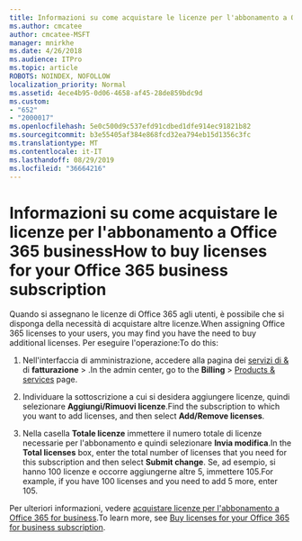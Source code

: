 ```yaml
---
title: Informazioni su come acquistare le licenze per l'abbonamento a Office 365 business
ms.author: cmcatee
author: cmcatee-MSFT
manager: mnirkhe
ms.date: 4/26/2018
ms.audience: ITPro
ms.topic: article
ROBOTS: NOINDEX, NOFOLLOW
localization_priority: Normal
ms.assetid: 4ece4b95-0d06-4658-af45-28de859bdc9d
ms.custom:
- "652"
- "2000017"
ms.openlocfilehash: 5e0c500d9c537efd91cdbed1dfe914ec91821b82
ms.sourcegitcommit: b3e55405af384e868fcd32ea794eb15d1356c3fc
ms.translationtype: MT
ms.contentlocale: it-IT
ms.lasthandoff: 08/29/2019
ms.locfileid: "36664216"
---
```

# <a name="how-to-buy-licenses-for-your-office-365-business-subscription"></a><span data-ttu-id="bb4a6-102">Informazioni su come acquistare le licenze per l'abbonamento a Office 365 business</span><span class="sxs-lookup"><span data-stu-id="bb4a6-102">How to buy licenses for your Office 365 business subscription</span></span>

<span data-ttu-id="bb4a6-103">Quando si assegnano le licenze di Office 365 agli utenti, è possibile che si disponga della necessità di acquistare altre licenze.</span><span class="sxs-lookup"><span data-stu-id="bb4a6-103">When assigning Office 365 licenses to your users, you may find you have the need to buy additional licenses.</span></span> <span data-ttu-id="bb4a6-104">Per eseguire l'operazione:</span><span class="sxs-lookup"><span data-stu-id="bb4a6-104">To do this:</span></span>
  
1. <span data-ttu-id="bb4a6-105">Nell'interfaccia di amministrazione, accedere alla pagina dei [servizi di &](https://go.microsoft.com/fwlink/p/?linkid=842054) di **fatturazione** \> .</span><span class="sxs-lookup"><span data-stu-id="bb4a6-105">In the admin center, go to the **Billing** \> [Products & services](https://go.microsoft.com/fwlink/p/?linkid=842054) page.</span></span>

2. <span data-ttu-id="bb4a6-106">Individuare la sottoscrizione a cui si desidera aggiungere licenze, quindi selezionare **Aggiungi/Rimuovi licenze**.</span><span class="sxs-lookup"><span data-stu-id="bb4a6-106">Find the subscription to which you want to add licenses, and then select **Add/Remove licenses**.</span></span>

3. <span data-ttu-id="bb4a6-107">Nella casella **Totale licenze** immettere il numero totale di licenze necessarie per l'abbonamento e quindi selezionare **Invia modifica**.</span><span class="sxs-lookup"><span data-stu-id="bb4a6-107">In the **Total licenses** box, enter the total number of licenses that you need for this subscription and then select **Submit change**.</span></span> <span data-ttu-id="bb4a6-108">Se, ad esempio, si hanno 100 licenze e occorre aggiungerne altre 5, immettere 105.</span><span class="sxs-lookup"><span data-stu-id="bb4a6-108">For example, if you have 100 licenses and you need to add 5 more, enter 105.</span></span>

<span data-ttu-id="bb4a6-109">Per ulteriori informazioni, vedere [acquistare licenze per l'abbonamento a Office 365 for business](https://docs.microsoft.com/office365/admin/subscriptions-and-billing/buy-licenses).</span><span class="sxs-lookup"><span data-stu-id="bb4a6-109">To learn more, see [Buy licenses for your Office 365 for business subscription](https://docs.microsoft.com/office365/admin/subscriptions-and-billing/buy-licenses).</span></span>